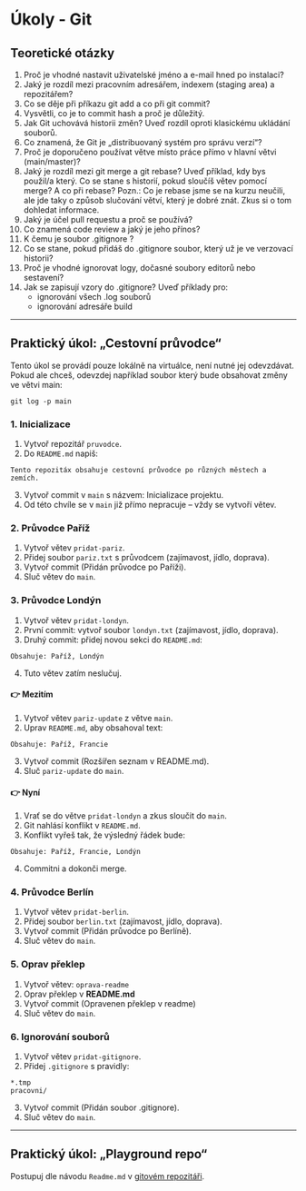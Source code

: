 # Úkoly - Git

## Teoretické otázky

1. Proč je vhodné nastavit uživatelské jméno a e-mail hned po instalaci?
2. Jaký je rozdíl mezi pracovním adresářem, indexem (staging area) a repozitářem?
3. Co se děje při příkazu git add a co při git commit?
4. Vysvětli, co je to commit hash a proč je důležitý.
5. Jak Git uchovává historii změn? Uveď rozdíl oproti klasickému ukládání souborů.
6. Co znamená, že Git je „distribuovaný systém pro správu verzí“?
7. Proč je doporučeno používat větve místo práce přímo v hlavní větvi (main/master)?
8. Jaký je rozdíl mezi git merge a git rebase? Uveď příklad, kdy bys použil/a který. Co se stane s historií, pokud sloučíš větev pomocí merge? A co při rebase?
   Pozn.: Co je rebase jsme se na kurzu neučili, ale jde taky o způsob slučování větví, který je dobré znát. Zkus si o tom dohledat informace.
9. Jaký je účel pull requestu a proč se používá?
10. Co znamená code review a jaký je jeho přínos?
11. K čemu je soubor .gitignore ?
12. Co se stane, pokud přidáš do .gitignore soubor, který už je ve verzovací historii?
13. Proč je vhodné ignorovat logy, dočasné soubory editorů nebo sestavení?
14. Jak se zapisují vzory do .gitignore? Uveď příklady pro:
    - ignorování všech .log souborů
    - ignorování adresáře build

---

## Praktický úkol: „Cestovní průvodce“

Tento úkol se provádí pouze lokálně na virtuálce, není nutné jej odevzdávat.
Pokud ale chceš, odevzdej například soubor který bude obsahovat změny ve
větvi main:
```console
git log -p main
```

### 1. Inicializace

1. Vytvoř repozitář `pruvodce`.
2. Do `README.md` napiš:
```console
Tento repozitáx obsahuje cestovní průvodce po různých městech a zemích.
```
3. Vytvoř commit v `main` s názvem: Inicializace projektu.
4. Od této chvíle se v `main` již přímo nepracuje – vždy se vytvoří větev.

### 2. Průvodce Paříž
1. Vytvoř větev `pridat-pariz`.
2. Přidej soubor `pariz.txt` s průvodcem (zajímavost, jídlo, doprava).
3. Vytvoř commit (Přidán průvodce po Paříži).
4. Sluč větev do `main`.

### 3. Průvodce Londýn
1. Vytvoř větev `pridat-londyn`.
2. První commit: vytvoř soubor `londyn.txt` (zajímavost, jídlo, doprava).
3. Druhý commit: přidej novou sekci do `README.md`:
```console
Obsahuje: Paříž, Londýn
```
4. Tuto větev zatím neslučuj.

#### 👉 Mezitím
1. Vytvoř větev `pariz-update` z větve `main`.
2. Uprav `README.md`, aby obsahoval text:
```console
Obsahuje: Paříž, Francie
```
3. Vytvoř commit (Rozšířen seznam v README.md).
4. Sluč `pariz-update` do `main`.

#### 👉 Nyní
1. Vrať se do větve `pridat-londyn` a zkus sloučit do `main`.
2. Git nahlásí konflikt v `README.md`.
3. Konflikt vyřeš tak, že výsledný řádek bude:
```console
Obsahuje: Paříž, Francie, Londýn
```
4. Commitni a dokonči merge.

### 4. Průvodce Berlín
1. Vytvoř větev `pridat-berlin`.
2. Přidej soubor `berlin.txt` (zajímavost, jídlo, doprava).
3. Vytvoř commit (Přidán průvodce po Berlíně).
4. Sluč větev do `main`.

### 5. Oprav překlep

1. Vytvoř větev: `oprava-readme`
2. Oprav překlep v **README.md**
3. Vytvoř commit (Opravenen překlep v readme)
4. Sluč větev do `main`.


### 6. Ignorování souborů
1. Vytvoř větev `pridat-gitignore`.
2. Přidej `.gitignore` s pravidly:
```console
*.tmp
pracovni/
```
3. Vytvoř commit (Přidán soubor .gitignore).
4. Sluč větev do `main`.


---

## Praktický úkol: „Playground repo“

Postupuj dle návodu `Readme.md` v [gitovém repozitáři](https://github.com/PyLadiesCZ-Brno/2025-podzim-linuxadmin-git).
